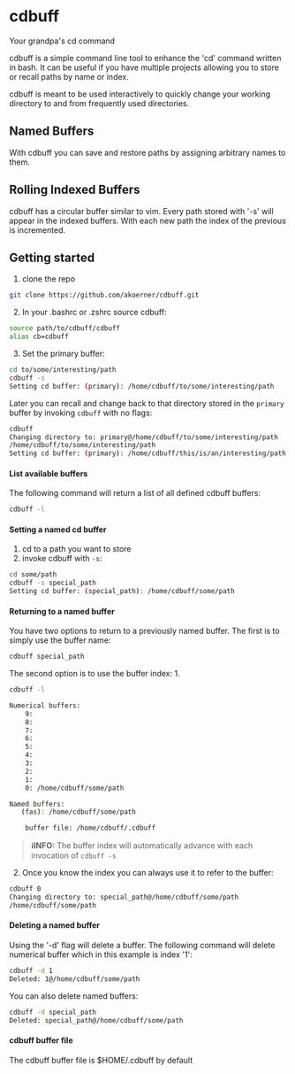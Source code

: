 # cdbuff
Your grandpa's cd command

cdbuff is a simple command line tool to enhance the 'cd' command written in 
bash. It can be useful if you have multiple projects allowing you to store or 
recall paths by name or index. 

cdbuff is meant to be used interactively to quickly change your working
directory to and from frequently used directories.

## Named Buffers
With cdbuff you can save and restore paths by assigning arbitrary names to them.

## Rolling Indexed Buffers
cdbuff has a circular buffer similar to vim.  Every path stored with '-s' will
appear in the indexed buffers. With each new path the index of the previous is 
incremented.

## Getting started
1. clone the repo
```bash
git clone https://github.com/akoerner/cdbuff.git
```

2. In your .bashrc or .zshrc source cdbuff:
```bash
source path/to/cdbuff/cdbuff
alias cb=cdbuff
```
3. Set the primary buffer:
```bash
cd to/some/interesting/path
cdbuff -s
Setting cd buffer: (primary): /home/cdbuff/to/some/interesting/path
```

Later you can recall and change back to that directory stored in the `primary`
buffer by invoking `cdbuff` with no flags: 
```bash
cdbuff
Changing directory to: primary@/home/cdbuff/to/some/interesting/path
/home/cdbuff/to/some/interesting/path
Setting cd buffer: (primary): /home/cdbuff/this/is/an/interesting/path
```

#### List available buffers
The following command will return a list of all defined cdbuff buffers:
```bash
cdbuff -l
```

#### Setting a named cd buffer
1. cd to a path you want to store
2. invoke cdbuff with `-s`:
```bash
cd some/path
cdbuff -s special_path
Setting cd buffer: (special_path): /home/cdbuff/some/path
```

#### Returning to a named buffer
You have two options to return to a previously named buffer. The first is to 
simply use the buffer name:
```bash
cdbuff special_path
```

The second option is to use the buffer index:
1.
```bash
cdbuff -l
```
```bash
Numerical buffers:
    9:
    8:
    7:
    6:
    5:
    4:
    3:
    2: 
    1:
    0: /home/cdbuff/some/path

Named buffers:
   (fas): /home/cdbuff/some/path

    buffer file: /home/cdbuff/.cdbuff
```

> **ℹ️INFO:**
> The buffer index will automatically advance with each invocation of `cdbuff -s`

2. Once you know the index you can always use it to refer to the buffer:
```bash
cdbuff 0 
Changing directory to: special_path@/home/cdbuff/some/path
/home/cdbuff/some/path
```

#### Deleting a named buffer
Using the '-d' flag will delete a buffer.
The following command will delete numerical buffer which in this
example is index '1':
```bash
cdbuff -d 1
Deleted: 1@/home/cdbuff/some/path
```
You can also delete named buffers:
```bash
cdbuff -d special_path 
Deleted: special_path@/home/cdbuff/some/path
```

#### cdbuff buffer file
The cdbuff buffer file is $HOME/.cdbuff by default
